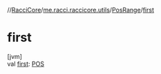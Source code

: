 //[RacciCore](../../../index.md)/[me.racci.raccicore.utils](../index.md)/[PosRange](index.md)/[first](first.md)

# first

[jvm]\
val [first](first.md): [POS](index.md)
